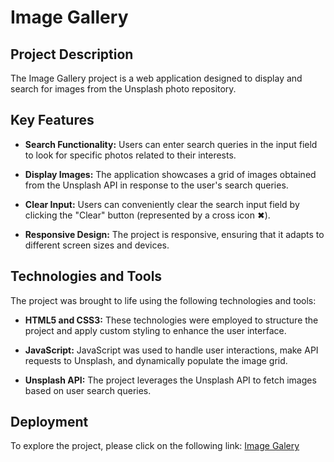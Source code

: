 # Image Gallery

## Project Description

The Image Gallery project is a web application designed to display and search for images from the Unsplash photo repository.

## Key Features

- **Search Functionality:** Users can enter search queries in the input field to look for specific photos related to their interests.

- **Display Images:** The application showcases a grid of images obtained from the Unsplash API in response to the user's search queries.

- **Clear Input:** Users can conveniently clear the search input field by clicking the "Clear" button (represented by a cross icon ✖).

- **Responsive Design:** The project is responsive, ensuring that it adapts to different screen sizes and devices.

## Technologies and Tools

The project was brought to life using the following technologies and tools:

- **HTML5 and CSS3:** These technologies were employed to structure the project and apply custom styling to enhance the user interface.

- **JavaScript:** JavaScript was used to handle user interactions, make API requests to Unsplash, and dynamically populate the image grid.

- **Unsplash API:** The project leverages the Unsplash API to fetch images based on user search queries.

## Deployment

To explore the project, please click on the following link: [Image Galery](https://vladdlevshuk.github.io/Image-Galery/)
